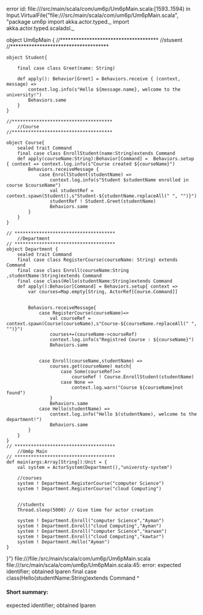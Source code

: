 error id: file://<WORKSPACE>/src/main/scala/com/um6p/Um6pMain.scala:[1593..1594) in Input.VirtualFile("file://<WORKSPACE>/src/main/scala/com/um6p/Um6pMain.scala", "package um6p
import akka.actor.typed._
import akka.actor.typed.scaladsl._

object Um6pMain {
//*************************************
    //stusent 
//*************************************

    object Student{

        final case class Greet(name: String)
    
        def apply(): Behavior[Greet] = Behaviors.receive { (context, message) =>
            context.log.info(s"Hello ${message.name}, welcome to the university!")
            Behaviors.same
        }
    }

    //*************************************
        //Course
    //*************************************

    object Course{
        sealed trait Command
        final case class EnrollStudent(name:String)extends Command
        def apply(courseName:String):Behavior[Command] =  Behaviors.setup { context => context.log.info(s"Course created ${courseName}")
            Behaviors.receiveMessage {
                case EnrollStudent(studentName) =>
                    context.log.info(s"Student $studentName enrolled in course $courseName")
                    val studentRef = context.spawn(Student(),s"Student-${studentName.replaceAll(" ", "")}")
                    studentRef ! Student.Greet(studentName)
                    Behaviors.same
            }
        }
    }

    // *************************************
        //Department
    // *************************************
    object Department {
        sealed trait Command
        final case class RegisterCourse(courseName: String) extends Command
        final case class Enroll(courseName:String ,studentName:String)extends Command
        final case class(Hello(studentName:String)extends Command
        def apply():Behavior[Command] = Behaviors.setup{ context => 
            var courses=Map.empty[String, ActorRef[Course.Command]]
            

            Behaviors.receiveMessage{
                case RegisterCourse(courseName)=>
                    val courseRef = context.spawn(Course(courseName),s"Course-${courseName.replaceAll(" ", "")}")
                    courses+=(courseName->courseRef)
                    context.log.info(s"Registred Course : ${courseName}")
                    Behaviors.same
                
                
                case Enroll(courseName,studentName) => 
                    courses.get(courseName) match{
                        case Some(courseRef)=>
                            courseRef ! Course.EnrollStudent(studentName)
                        case None =>
                            context.log.warn("Course ${courseName}not found")
                    }
                    Behaviors.same
                case Hello(studentName) =>
                    context.log.info("Hello $(studentName), welcome to the department!")
                    Behaviors.same
            }
        }
    }
    // *************************************
        //Um6p Main
    // *************************************
    def main(args:Array[String]):Unit = {
        val system = ActorSystem(Department(),"universty-system")

        //courses
        system ! Department.RegisterCourse("computer Science")
        system ! Department.RegisterCourse("cloud Computing")


        //students
        Thread.sleep(5000) // Give time for actor creation

        system ! Department.Enroll("computer Science","Ayman")
        system ! Department.Enroll("cloud Computing","Ayman")
        system ! Department.Enroll("computer Science","marwan")
        system ! Department.Enroll("cloud Computing","kawtar")
        system ! Department.Hello("Ayman")
    }
}")
file://<WORKSPACE>/file:<WORKSPACE>/src/main/scala/com/um6p/Um6pMain.scala
file://<WORKSPACE>/src/main/scala/com/um6p/Um6pMain.scala:45: error: expected identifier; obtained lparen
        final case class(Hello(studentName:String)extends Command
                        ^
#### Short summary: 

expected identifier; obtained lparen